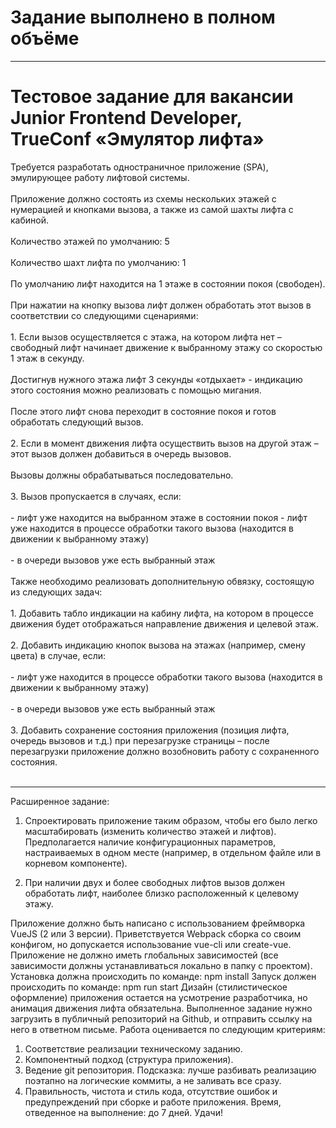 <h1>Задание выполнено в полном объёме</h1><hr>
<h1> Тестовое задание для вакансии Junior Frontend Developer, TrueConf «Эмулятор лифта» </h1>
Требуется разработать одностраничное приложение (SPA), эмулирующее работу лифтовой системы.<br><br>
Приложение должно состоять из схемы нескольких этажей с нумерацией и кнопками вызова, а также из самой шахты лифта с кабиной. <br><br>
Количество этажей по умолчанию: 5 <br><br>
Количество шахт лифта по умолчанию: 1 <br><br>
По умолчанию лифт находится на 1 этаже в состоянии покоя (свободен). <br><br>
При нажатии на кнопку вызова лифт должен обработать этот вызов в соответствии со следующими сценариями: <br><br>
1. Если вызов осуществляется с этажа, на котором лифта нет – свободный лифт начинает движение к выбранному этажу со скоростью 1 этаж в секунду. <br><br>
Достигнув нужного этажа лифт 3 секунды «отдыхает» - индикацию этого состояния можно реализовать с помощью мигания. <br><br>
После этого лифт снова переходит в состояние покоя и готов обработать следующий вызов. <br><br>
2. Если в момент движения лифта осуществить вызов на другой этаж – этот вызов должен добавиться в очередь вызовов. <br><br>
Вызовы должны обрабатываться последовательно. <br><br>
3. Вызов пропускается в случаях, если: <br><br>
- лифт уже находится на выбранном этаже в состоянии покоя - лифт уже находится в процессе обработки такого вызова (находится в движении к выбранному этажу) <br><br>
- в очереди вызовов уже есть выбранный этаж <br><br>
Также необходимо реализовать дополнительную обвязку, состоящую из следующих задач: <br><br>
1. Добавить табло индикации на кабину лифта, на котором в процессе движения будет отображаться направление движения и целевой этаж. <br><br>
2. Добавить индикацию кнопок вызова на этажах (например, смену цвета) в случае, если: <br><br>
- лифт уже находится в процессе обработки такого вызова (находится в движении к выбранному этажу) <br><br>
- в очереди вызовов уже есть выбранный этаж <br><br>
3. Добавить сохранение состояния приложения (позиция лифта, очередь вызовов и т.д.) при перезагрузке страницы – после перезагрузки приложение должно возобновить работу с сохраненного состояния.<br><br>

<hr>

Расширенное задание: 
1. Спроектировать приложение таким образом, чтобы его было легко масштабировать (изменить количество этажей и лифтов). 
Предполагается наличие конфигурационных параметров, настраиваемых в одном месте (например, в отдельном файле или в корневом компоненте). 

2. При наличии двух и более свободных лифтов вызов должен обработать лифт, наиболее близко расположенный к целевому этажу. 

Приложение должно быть написано с использованием фреймворка VueJS (2 или 3 версии). Приветствуется Webpack сборка со своим конфигом, но допускается использование vue-cli или create-vue. 
Приложение не должно иметь глобальных зависимостей (все зависимости должны устанавливаться локально в папку с проектом). 
Установка должна происходить по команде: npm install 
Запуск должен происходить по команде: npm run start 
Дизайн (стилистическое оформление) приложения остается на усмотрение разработчика, но анимация движения лифта обязательна. 
Выполненное задание нужно загрузить в публичный репозиторий на Github, и отправить ссылку на него в ответном письме. 
Работа оценивается по следующим критериям: 
1. Соответствие реализации техническому заданию. 
2. Компонентный подход (структура приложения). 
3. Ведение git репозитория. 
Подсказка: лучше разбивать реализацию поэтапно на логические коммиты, а не заливать все сразу. 
4. Правильность, чистота и стиль кода, отсутствие ошибок и предупреждений при сборке и работе приложения. 
Время, отведенное на выполнение: до 7 дней. 
Удачи!
